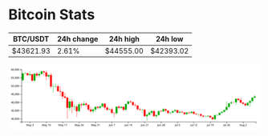 # Bitcoin Stats

BTC/USDT|24h change|24h high|24h low|
|---|---|---|---|
|$43621.93|2.61%|$44555.00|$42393.02|

<img src="./chart.svg">
